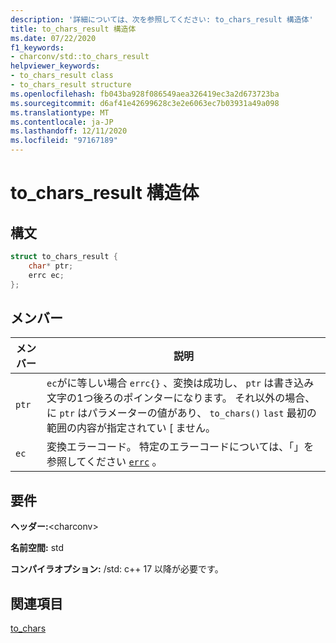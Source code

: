 ```yaml
---
description: '詳細については、次を参照してください: to_chars_result 構造体'
title: to_chars_result 構造体
ms.date: 07/22/2020
f1_keywords:
- charconv/std::to_chars_result
helpviewer_keywords:
- to_chars_result class
- to_chars_result structure
ms.openlocfilehash: fb043ba928f086549aea326419ec3a2d673723ba
ms.sourcegitcommit: d6af41e42699628c3e2e6063ec7b03931a49a098
ms.translationtype: MT
ms.contentlocale: ja-JP
ms.lasthandoff: 12/11/2020
ms.locfileid: "97167189"
---
```

# <a name="to_chars_result-struct"></a>to_chars_result 構造体

## <a name="syntax"></a>構文

```cpp
struct to_chars_result {
    char* ptr;
    errc ec;
};
```

## <a name="members"></a>メンバー

|メンバー|説明|
|--|--|
|`ptr`| `ec`がに等しい場合 `errc{}` 、変換は成功し、 `ptr` は書き込み文字の1つ後ろのポインターになります。 それ以外の場合、に `ptr` はパラメーターの値があり、 `to_chars()` `last` 最初の範囲の内容が指定されてい \[ ません。|
|`ec` | 変換エラーコード。 特定のエラーコードについては、「」を参照してください [`errc`](system-error-enums.md#errc) 。|

## <a name="requirements"></a>要件

**ヘッダー:**\<charconv>

**名前空間:** std

**コンパイラオプション:** /std: c++ 17 以降が必要です。

## <a name="see-also"></a>関連項目

[to_chars](charconv-functions.md#to_chars)
